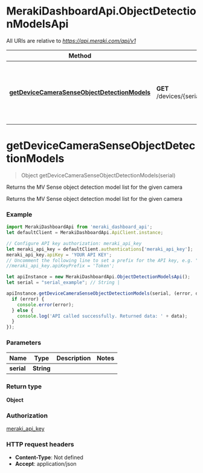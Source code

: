 # MerakiDashboardApi.ObjectDetectionModelsApi

All URIs are relative to *https://api.meraki.com/api/v1*

Method | HTTP request | Description
------------- | ------------- | -------------
[**getDeviceCameraSenseObjectDetectionModels**](ObjectDetectionModelsApi.md#getDeviceCameraSenseObjectDetectionModels) | **GET** /devices/{serial}/camera/sense/objectDetectionModels | Returns the MV Sense object detection model list for the given camera

<a name="getDeviceCameraSenseObjectDetectionModels"></a>
# **getDeviceCameraSenseObjectDetectionModels**
> Object getDeviceCameraSenseObjectDetectionModels(serial)

Returns the MV Sense object detection model list for the given camera

Returns the MV Sense object detection model list for the given camera

### Example
```javascript
import MerakiDashboardApi from 'meraki_dashboard_api';
let defaultClient = MerakiDashboardApi.ApiClient.instance;

// Configure API key authorization: meraki_api_key
let meraki_api_key = defaultClient.authentications['meraki_api_key'];
meraki_api_key.apiKey = 'YOUR API KEY';
// Uncomment the following line to set a prefix for the API key, e.g. "Token" (defaults to null)
//meraki_api_key.apiKeyPrefix = 'Token';

let apiInstance = new MerakiDashboardApi.ObjectDetectionModelsApi();
let serial = "serial_example"; // String | 

apiInstance.getDeviceCameraSenseObjectDetectionModels(serial, (error, data, response) => {
  if (error) {
    console.error(error);
  } else {
    console.log('API called successfully. Returned data: ' + data);
  }
});
```

### Parameters

Name | Type | Description  | Notes
------------- | ------------- | ------------- | -------------
 **serial** | **String**|  | 

### Return type

**Object**

### Authorization

[meraki_api_key](../README.md#meraki_api_key)

### HTTP request headers

 - **Content-Type**: Not defined
 - **Accept**: application/json

